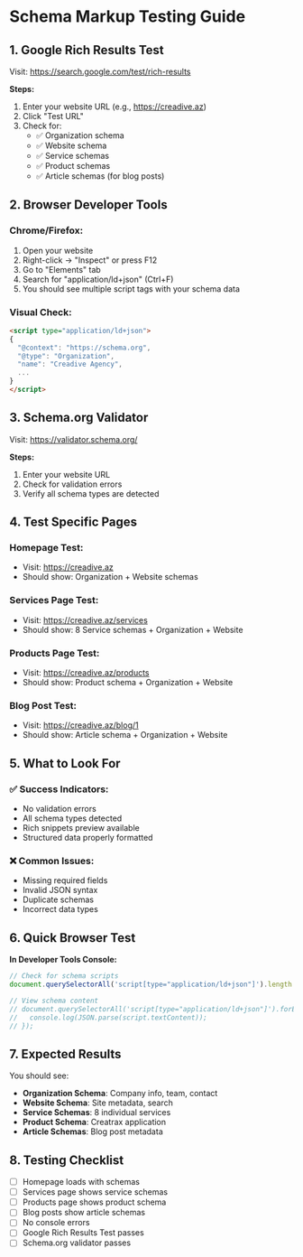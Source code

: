 # Schema Markup Testing Guide

## 1. Google Rich Results Test
Visit: https://search.google.com/test/rich-results

**Steps:**
1. Enter your website URL (e.g., https://creadive.az)
2. Click "Test URL"
3. Check for:
   - ✅ Organization schema
   - ✅ Website schema
   - ✅ Service schemas
   - ✅ Product schemas
   - ✅ Article schemas (for blog posts)

## 2. Browser Developer Tools

### Chrome/Firefox:
1. Open your website
2. Right-click → "Inspect" or press F12
3. Go to "Elements" tab
4. Search for "application/ld+json" (Ctrl+F)
5. You should see multiple script tags with your schema data

### Visual Check:
```html
<script type="application/ld+json">
{
  "@context": "https://schema.org",
  "@type": "Organization",
  "name": "Creadive Agency",
  ...
}
</script>
```

## 3. Schema.org Validator
Visit: https://validator.schema.org/

**Steps:**
1. Enter your website URL
2. Check for validation errors
3. Verify all schema types are detected

## 4. Test Specific Pages

### Homepage Test:
- Visit: https://creadive.az
- Should show: Organization + Website schemas

### Services Page Test:
- Visit: https://creadive.az/services
- Should show: 8 Service schemas + Organization + Website

### Products Page Test:
- Visit: https://creadive.az/products
- Should show: Product schema + Organization + Website

### Blog Post Test:
- Visit: https://creadive.az/blog/1
- Should show: Article schema + Organization + Website

## 5. What to Look For

### ✅ Success Indicators:
- No validation errors
- All schema types detected
- Rich snippets preview available
- Structured data properly formatted

### ❌ Common Issues:
- Missing required fields
- Invalid JSON syntax
- Duplicate schemas
- Incorrect data types

## 6. Quick Browser Test

**In Developer Tools Console:**
```javascript
// Check for schema scripts
document.querySelectorAll('script[type="application/ld+json"]').length

// View schema content
// document.querySelectorAll('script[type="application/ld+json"]').forEach(script => {
//   console.log(JSON.parse(script.textContent));
// });
```

## 7. Expected Results

You should see:
- **Organization Schema**: Company info, team, contact
- **Website Schema**: Site metadata, search
- **Service Schemas**: 8 individual services
- **Product Schema**: Creatrax application
- **Article Schemas**: Blog post metadata

## 8. Testing Checklist

- [ ] Homepage loads with schemas
- [ ] Services page shows service schemas
- [ ] Products page shows product schema
- [ ] Blog posts show article schemas
- [ ] No console errors
- [ ] Google Rich Results Test passes
- [ ] Schema.org validator passes 